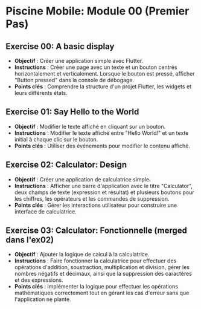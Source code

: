 # Piscine Mobile: Module 00 (Premier Pas)

## Exercise 00: A basic display
- **Objectif** : Créer une application simple avec Flutter.
- **Instructions** : Créer une page avec un texte et un bouton centrés horizontalement et verticalement. Lorsque le bouton est pressé, afficher "Button pressed" dans la console de débogage.
- **Points clés** : Comprendre la structure d'un projet Flutter, les widgets et leurs différents états.

## Exercise 01: Say Hello to the World
- **Objectif** : Modifier le texte affiché en cliquant sur un bouton.
- **Instructions** : Modifier le texte affiché entre "Hello World!" et un texte initial à chaque clic sur le bouton.
- **Points clés** : Utiliser des événements pour modifier le contenu affiché.

## Exercise 02: Calculator: Design
- **Objectif** : Créer une application de calculatrice simple.
- **Instructions** : Afficher une barre d'application avec le titre "Calculator", deux champs de texte (expression et résultat) et plusieurs boutons pour les chiffres, les opérateurs et les commandes de suppression.
- **Points clés** : Gérer les interactions utilisateur pour construire une interface de calculatrice.

## Exercise 03: Calculator: Fonctionnelle (merged dans l'ex02)
- **Objectif** : Ajouter la logique de calcul à la calculatrice.
- **Instructions** : Faire fonctionner la calculatrice pour effectuer des opérations d'addition, soustraction, multiplication et division, gérer les nombres négatifs et décimaux, ainsi que la suppression des caractères et des expressions.
- **Points clés** : Implémenter la logique pour effectuer les opérations mathématiques correctement tout en gérant les cas d'erreur sans que l'application ne plante.
